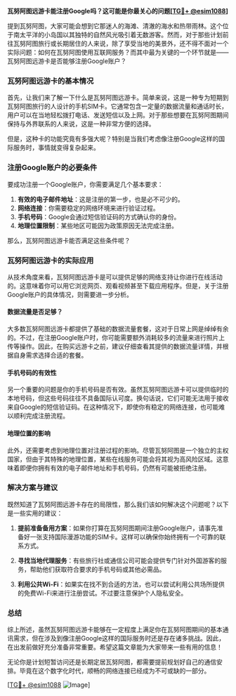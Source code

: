**瓦努阿图远游卡能注册Google吗？这可能是你最关心的问题[[TG💪+ @esim1088](https://t.me/s/esim1088)]**

提到瓦努阿图，大家可能会想到它那迷人的海滩、清澈的海水和热带雨林。这个位于南太平洋的小岛国以其独特的自然风光吸引着无数游客。然而，对于那些计划前往瓦努阿图旅行或长期居住的人来说，除了享受当地的美景外，还不得不面对一个实际问题：如何在瓦努阿图使用互联网服务？而其中最为关键的一个环节就是——瓦努阿图远游卡是否能够注册Google账户？

### 瓦努阿图远游卡的基本情况

首先，让我们来了解一下什么是瓦努阿图远游卡。简单来说，这是一种专为短期到瓦努阿图旅行的人设计的手机SIM卡。它通常包含一定量的数据流量和通话时长，用户可以在当地轻松拨打电话、发送短信以及上网。对于那些想要在瓦努阿图期间保持与外界联系的人来说，这是一种非常方便的选择。

但是，这种卡的功能究竟有多强大呢？特别是当我们考虑像注册Google这样的国际服务时，事情就变得复杂起来。

### 注册Google账户的必要条件

要成功注册一个Google账户，你需要满足几个基本要求：

1. **有效的电子邮件地址**：这是注册的第一步，也是必不可少的。
2. **网络连接**：你需要稳定的网络环境来进行验证过程。
3. **手机号码**：Google会通过短信验证码的方式确认你的身份。
4. **地理位置限制**：某些地区可能因为政策原因无法完成注册。

那么，瓦努阿图远游卡能否满足这些条件呢？

### 瓦努阿图远游卡的实际应用

从技术角度来看，瓦努阿图远游卡是可以提供足够的网络支持让你进行在线活动的。这意味着你可以用它浏览网页、观看视频甚至下载应用程序。但是，关于注册Google账户的具体情况，则需要进一步分析。

#### 数据流量是否足够？

大多数瓦努阿图远游卡都提供了基础的数据流量套餐，这对于日常上网是绰绰有余的。不过，在注册Google账户时，你可能需要额外消耗较多的流量来进行照片上传等操作。因此，在购买远游卡之前，建议仔细查看其提供的数据流量详情，并根据自身需求选择合适的套餐。

#### 手机号码的有效性

另一个重要的问题是你的手机号码是否有效。虽然瓦努阿图远游卡可以提供临时的本地号码，但这些号码往往不具备国际认可度。换句话说，它们可能无法用于接收来自Google的短信验证码。在这种情况下，即使你有稳定的网络连接，也可能难以顺利完成注册流程。

#### 地理位置的影响

此外，还需要考虑到地理位置对注册过程的影响。尽管瓦努阿图是一个独立的主权国家，但由于其特殊的地理位置，某些在线服务可能会将其视为高风险区域。这意味着即便你拥有有效的电子邮件地址和手机号码，仍然有可能被拒绝注册。

### 解决方案与建议

既然知道了瓦努阿图远游卡存在的局限性，那么我们该如何解决这个问题呢？以下是一些实用的建议：

1. **提前准备备用方案**：如果你打算在瓦努阿图期间注册Google账户，请事先准备好一张支持国际漫游功能的SIM卡。这样可以确保你始终拥有一个可靠的联系方式。
   
2. **寻找当地代理服务**：有些旅行社或通信公司可能会提供专门针对外国游客的服务，帮助他们获取符合要求的手机号码或其他必需品。

3. **利用公共Wi-Fi**：如果实在找不到合适的方法，也可以尝试利用公共场所提供的免费Wi-Fi来进行注册尝试。不过要注意保护个人隐私安全。

### 总结

综上所述，虽然瓦努阿图远游卡能够在一定程度上满足你在瓦努阿图期间的基本通讯需求，但在涉及到像注册Google这样的国际服务时还是存在诸多挑战。因此，在出发前做好充分准备非常重要。希望这篇文章能为大家带来一些有用的信息！

无论你是计划短暂访问还是长期定居瓦努阿图，都需要提前规划好自己的通信安排。毕竟在这个数字化时代，顺畅的网络连接已经成为不可或缺的一部分。

[[TG💪+ @esim1088](https://t.me/s/esim1088) ![Image](https://i.postimg.cc/4NQfJmqS/Snipaste-2025-05-13-00-14-12.png)]